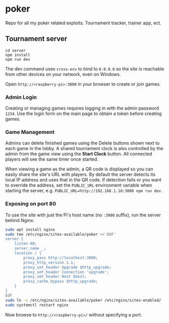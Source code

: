 # poker
Repo for all my poker related exploits. Tournament tracker, trainer app, ect.

## Tournament server

```
cd server
npm install
npm run dev
```

The dev command uses `cross-env` to bind to `0.0.0.0` so the site is reachable from other devices on your network, even on Windows.

Open `http://<raspberry-pi>:3000` in your browser to create or join games.

### Admin Login

Creating or managing games requires logging in with the admin password `1234`.
Use the login form on the main page to obtain a token before creating games.

### Game Management

Admins can delete finished games using the Delete buttons shown next to each game
in the lobby. A shared tournament clock is also controlled by the admin from the
game view using the **Start Clock** button. All connected players will see the
same timer once started.

When viewing a game as the admin, a QR code is displayed so you can easily share
the site's URL with players. By default the server detects its local IP address
and uses that in the QR code. If detection fails or you want to override the
address, set the `PUBLIC_URL` environment variable when starting the server,
e.g. `PUBLIC_URL=http://192.168.1.10:3000 npm run dev`.

### Exposing on port 80

To use the site with just the Pi's host name (no `:3000` suffix), run the
server behind Nginx:

```bash
sudo apt install nginx
sudo tee /etc/nginx/sites-available/poker <<'EOF'
server {
    listen 80;
    server_name _;
    location / {
        proxy_pass http://localhost:3000;
        proxy_http_version 1.1;
        proxy_set_header Upgrade $http_upgrade;
        proxy_set_header Connection 'upgrade';
        proxy_set_header Host $host;
        proxy_cache_bypass $http_upgrade;
    }
}
EOF
sudo ln -s /etc/nginx/sites-available/poker /etc/nginx/sites-enabled/
sudo systemctl restart nginx
```

Now browse to `http://<raspberry-pi>/` without specifying a port.
